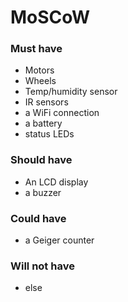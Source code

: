 # MoSCoW

### Must have
- Motors
- Wheels
- Temp/humidity sensor
- IR sensors
- a WiFi connection
- a battery
- status LEDs

### Should have
- An LCD display
- a buzzer

### Could have
- a Geiger counter

### Will not have
- else